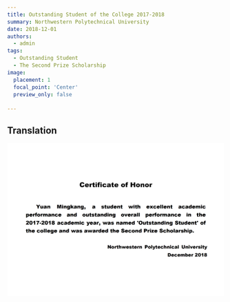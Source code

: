 ```yaml
---
title: Outstanding Student of the College 2017-2018
summary: Northwestern Polytechnical University
date: 2018-12-01
authors:
  - admin
tags:
  - Outstanding Student
  - The Second Prize Scholarship
image:
  placement: 1
  focal_point: 'Center'
  preview_only: false
  
---
```



## Translation
![](./18en.png)



